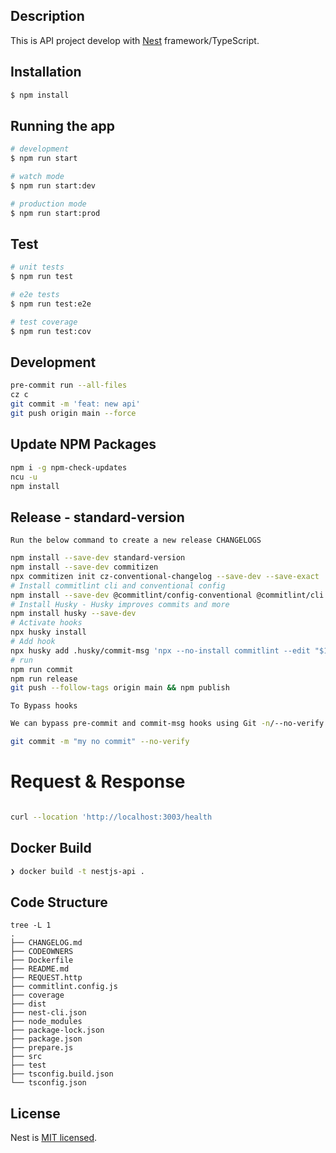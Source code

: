 ## Description

This is API project develop with [Nest](https://github.com/nestjs/nest) framework/TypeScript.

## Installation

```bash
$ npm install
```

## Running the app

```bash
# development
$ npm run start

# watch mode
$ npm run start:dev

# production mode
$ npm run start:prod
```

## Test

```bash
# unit tests
$ npm run test

# e2e tests
$ npm run test:e2e

# test coverage
$ npm run test:cov
```

## Development

```bash
pre-commit run --all-files
cz c
git commit -m 'feat: new api'
git push origin main --force

```

## Update NPM Packages

```bash
npm i -g npm-check-updates
ncu -u
npm install
```

## Release - standard-version

`Run the below command to create a new release CHANGELOGS`

```bash
npm install --save-dev standard-version
npm install --save-dev commitizen
npx commitizen init cz-conventional-changelog --save-dev --save-exact
# Install commitlint cli and conventional config
npm install --save-dev @commitlint/config-conventional @commitlint/cli
# Install Husky - Husky improves commits and more
npm install husky --save-dev
# Activate hooks
npx husky install
# Add hook
npx husky add .husky/commit-msg 'npx --no-install commitlint --edit "$1"'
# run
npm run commit
npm run release
git push --follow-tags origin main && npm publish
```

`To Bypass hooks`

```bash
We can bypass pre-commit and commit-msg hooks using Git -n/--no-verify option:

git commit -m "my no commit" --no-verify
```

# Request & Response

```bash

curl --location 'http://localhost:3003/health
```

## Docker Build

```bash
❯ docker build -t nestjs-api .
```

## Code Structure

```
tree -L 1
.
├── CHANGELOG.md
├── CODEOWNERS
├── Dockerfile
├── README.md
├── REQUEST.http
├── commitlint.config.js
├── coverage
├── dist
├── nest-cli.json
├── node_modules
├── package-lock.json
├── package.json
├── prepare.js
├── src
├── test
├── tsconfig.build.json
└── tsconfig.json
```

## License

Nest is [MIT licensed](LICENSE).
